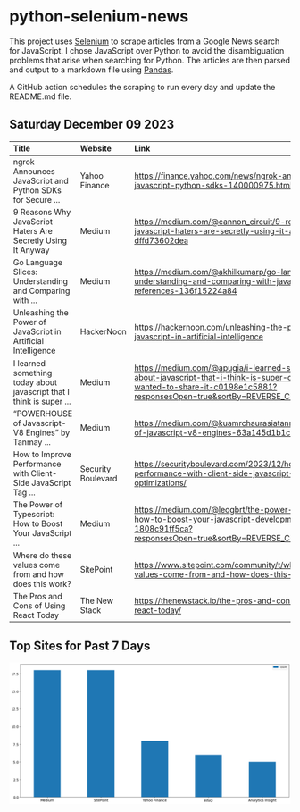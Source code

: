 # python-selenium-news

This project uses [Selenium](https://www.seleniumhq.org/) to scrape articles from a Google News search for JavaScript.
I chose JavaScript over Python to avoid the disambiguation problems that arise when searching for Python.
The articles are then parsed and output to a markdown file using [Pandas](https://pandas.pydata.org/).

A GitHub action schedules the scraping to run every day and update the README.md file.

## Saturday December 09 2023


| Title                                                                | Website            | Link                                                                                                                                                                           |
|:---------------------------------------------------------------------|:-------------------|:-------------------------------------------------------------------------------------------------------------------------------------------------------------------------------|
| ngrok Announces JavaScript and Python SDKs for Secure ...            | Yahoo Finance      | https://finance.yahoo.com/news/ngrok-announces-javascript-python-sdks-140000975.html                                                                                           |
| 9 Reasons Why JavaScript Haters Are Secretly Using It Anyway         | Medium             | https://medium.com/@cannon_circuit/9-reasons-why-javascript-haters-are-secretly-using-it-anyway-dffd73602dea                                                                   |
| Go Language Slices: Understanding and Comparing with ...             | Medium             | https://medium.com/@akhilkumarp/go-language-slices-understanding-and-comparing-with-javascript-references-136f15224a84                                                         |
| Unleashing the Power of JavaScript in Artificial Intelligence        | HackerNoon         | https://hackernoon.com/unleashing-the-power-of-javascript-in-artificial-intelligence                                                                                           |
| I learned something today about javascript that I think is super ... | Medium             | https://medium.com/@apugia/i-learned-something-today-about-javascript-that-i-think-is-super-cool-and-i-wanted-to-share-it-c0198e1c5881?responsesOpen=true&sortBy=REVERSE_CHRON |
| “POWERHOUSE of Javascript-V8 Engines”  by Tanmay ...                 | Medium             | https://medium.com/@kuamrchaurasiatanmay/powerhouse-of-javascript-v8-engines-63a145d1b1c2                                                                                      |
| How to Improve Performance with Client-Side JavaScript Tag ...       | Security Boulevard | https://securityboulevard.com/2023/12/how-to-improve-performance-with-client-side-javascript-tag-optimizations/                                                                |
| The Power of Typescript: How to Boost Your JavaScript ...            | Medium             | https://medium.com/@leogbrt/the-power-of-typescript-how-to-boost-your-javascript-development-1808c91ff5ca?responsesOpen=true&sortBy=REVERSE_CHRON                              |
| Where do these values come from and how does this work?              | SitePoint          | https://www.sitepoint.com/community/t/where-do-these-values-come-from-and-how-does-this-work/433074                                                                            |
| The Pros and Cons of Using React Today                               | The New Stack      | https://thenewstack.io/the-pros-and-cons-of-using-react-today/                                                                                                                 |
## Top Sites for Past 7 Days

![Graph of Top Sites](https://raw.githubusercontent.com/dan-mba/python-selenium-news/main/last-week.png)
